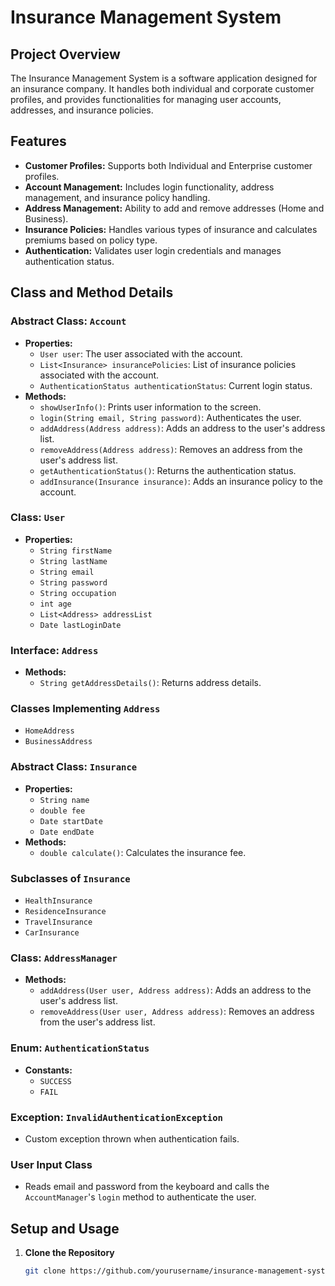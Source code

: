 # Insurance Management System

## Project Overview

The Insurance Management System is a software application designed for an insurance company. It handles both individual and corporate customer profiles, and provides functionalities for managing user accounts, addresses, and insurance policies. 

## Features

- **Customer Profiles:** Supports both Individual and Enterprise customer profiles.
- **Account Management:** Includes login functionality, address management, and insurance policy handling.
- **Address Management:** Ability to add and remove addresses (Home and Business).
- **Insurance Policies:** Handles various types of insurance and calculates premiums based on policy type.
- **Authentication:** Validates user login credentials and manages authentication status.

## Class and Method Details

### Abstract Class: `Account`

- **Properties:**
  - `User user`: The user associated with the account.
  - `List<Insurance> insurancePolicies`: List of insurance policies associated with the account.
  - `AuthenticationStatus authenticationStatus`: Current login status.
- **Methods:**
  - `showUserInfo()`: Prints user information to the screen.
  - `login(String email, String password)`: Authenticates the user.
  - `addAddress(Address address)`: Adds an address to the user's address list.
  - `removeAddress(Address address)`: Removes an address from the user's address list.
  - `getAuthenticationStatus()`: Returns the authentication status.
  - `addInsurance(Insurance insurance)`: Adds an insurance policy to the account.

### Class: `User`

- **Properties:**
  - `String firstName`
  - `String lastName`
  - `String email`
  - `String password`
  - `String occupation`
  - `int age`
  - `List<Address> addressList`
  - `Date lastLoginDate`

### Interface: `Address`

- **Methods:**
  - `String getAddressDetails()`: Returns address details.

### Classes Implementing `Address`

- `HomeAddress`
- `BusinessAddress`

### Abstract Class: `Insurance`

- **Properties:**
  - `String name`
  - `double fee`
  - `Date startDate`
  - `Date endDate`
- **Methods:**
  - `double calculate()`: Calculates the insurance fee.

### Subclasses of `Insurance`

- `HealthInsurance`
- `ResidenceInsurance`
- `TravelInsurance`
- `CarInsurance`

### Class: `AddressManager`

- **Methods:**
  - `addAddress(User user, Address address)`: Adds an address to the user's address list.
  - `removeAddress(User user, Address address)`: Removes an address from the user's address list.

### Enum: `AuthenticationStatus`

- **Constants:**
  - `SUCCESS`
  - `FAIL`

### Exception: `InvalidAuthenticationException`

- Custom exception thrown when authentication fails.

### User Input Class

- Reads email and password from the keyboard and calls the `AccountManager`'s `login` method to authenticate the user.

## Setup and Usage

1. **Clone the Repository**

   ```bash
   git clone https://github.com/yourusername/insurance-management-system.git
